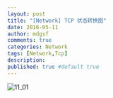 ```yaml
---
layout: post
title: "[Network] TCP 状态转换图"
date: 2016-05-11
author: mdgsf
comments: true
categories: Network
tags: [Network,Tcp]
description:
published: true #default true
---
```


<img src="{{ site.url }}/images/201605/11_01.png" alt="11_01" />
